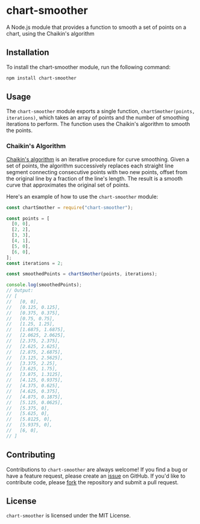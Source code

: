 # chart-smoother

A Node.js module that provides a function to smooth a set of points on a chart, using the Chaikin's algorithm

## Installation

To install the chart-smoother module, run the following command:

```bash
npm install chart-smoother
```

## Usage

The `chart-smoother` module exports a single function, `chartSmother(points, iterations)`, which takes an array of points and the number of smoothing iterations to perform. The function uses the Chaikin's algorithm to smooth the points.

### Chaikin's Algorithm

[Chaikin's algorithm](https://www.cs.unc.edu/~dm/UNC/COMP258/LECTURES/Chaikins-Algorithm.pdf) is an iterative procedure for curve smoothing. Given a set of points, the algorithm successively replaces each straight line segment connecting consecutive points with two new points, offset from the original line by a fraction of the line's length. The result is a smooth curve that approximates the original set of points.

Here's an example of how to use the `chart-smoother` module:

```javascript
const chartSmother = require("chart-smoother");

const points = [
  [0, 0],
  [2, 2],
  [3, 3],
  [4, 1],
  [5, 0],
  [6, 0],
];
const iterations = 2;

const smoothedPoints = chartSmother(points, iterations);

console.log(smoothedPoints);
// Output:
// [
//   [0, 0],
//   [0.125, 0.125],
//   [0.375, 0.375],
//   [0.75, 0.75],
//   [1.25, 1.25],
//   [1.6875, 1.6875],
//   [2.0625, 2.0625],
//   [2.375, 2.375],
//   [2.625, 2.625],
//   [2.875, 2.6875],
//   [3.125, 2.5625],
//   [3.375, 2.25],
//   [3.625, 1.75],
//   [3.875, 1.3125],
//   [4.125, 0.9375],
//   [4.375, 0.625],
//   [4.625, 0.375],
//   [4.875, 0.1875],
//   [5.125, 0.0625],
//   [5.375, 0],
//   [5.625, 0],
//   [5.8125, 0],
//   [5.9375, 0],
//   [6, 0],
// ]
```

## Contributing

Contributions to `chart-smoother` are always welcome! If you find a bug or have a feature request, please create an [issue](https://github.com/Murilo-Luciano/chart-smoother/issues/new) on GitHub. If you'd like to contribute code, please [fork](https://github.com/Murilo-Luciano/chart-smoother/fork) the repository and submit a pull request.

## License

`chart-smoother` is licensed under the MIT License.
